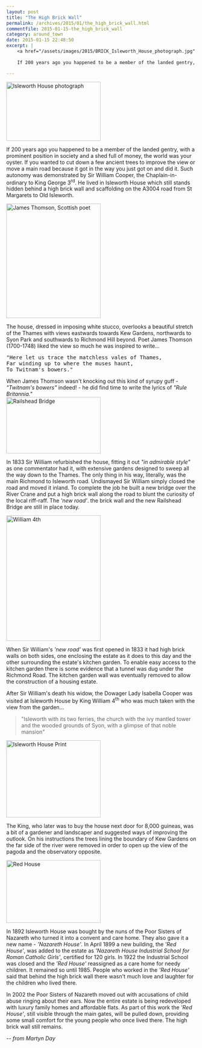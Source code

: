 ```yaml
---
layout: post
title: "The High Brick Wall"
permalink: /archives/2015/01/the_high_brick_wall.html
commentfile: 2015-01-15-the_high_brick_wall
category: around_town
date: 2015-01-15 22:48:50
excerpt: |
    <a href="/assets/images/2015/BRICK_Isleworth_House_photograph.jpg" title="See larger version of - Isleworth House photograph"><img src="/assets/images/2015/BRICK_Isleworth_House_photograph_thumb.jpg" width="150" height="93" alt="Isleworth House photograph" class="photo right" /></a>
    
    If 200 years ago you happened to be a member of the landed gentry, with a prominent position in society and a shed full of money, the world was your oyster. If you wanted to cut down a few ancient trees to improve the view or move a main road because it got in the way you just got on and did it. Such autonomy was demonstrated by Sir William Cooper, the Chaplain-in-ordinary to King George 3<sup>rd</sup>. He lived in Isleworth House which still stands hidden behind a high brick wall and scaffolding on the A3004 road from St Margarets to Old Isleworth.

---
```


<a href="/assets/images/2015/BRICK_Isleworth_House_photograph.jpg" title="See larger version of - Isleworth House photograph"><img src="/assets/images/2015/BRICK_Isleworth_House_photograph_thumb.jpg" width="250" height="156" alt="Isleworth House photograph" class="photo right" /></a>

If 200 years ago you happened to be a member of the landed gentry, with a prominent position in society and a shed full of money, the world was your oyster. If you wanted to cut down a few ancient trees to improve the view or move a main road because it got in the way you just got on and did it. Such autonomy was demonstrated by Sir William Cooper, the Chaplain-in-ordinary to King George 3<sup>rd</sup>. He lived in Isleworth House which still stands hidden behind a high brick wall and scaffolding on the A3004 road from St Margarets to Old Isleworth.

<a href="/assets/images/2015/BRICK_James_Thomson_Scottish_poet.jpg" title="See larger version of - James Thomson Scottish poet"><img src="/assets/images/2015/BRICK_James_Thomson_Scottish_poet_thumb.jpg" width="250" height="303" alt="James Thomson, Scottish poet" class="photo right" /></a>

The house, dressed in imposing white stucco, overlooks a beautiful stretch of the Thames with views eastwards towards Kew Gardens, northwards to Syon Park and southwards to Richmond Hill beyond. Poet James Thomson (1700-1748) liked the view so much he was inspired to write...

<pre markdown="1" class="poem">
"Here let us trace the matchless vales of Thames,
Far winding up to where the muses haunt,
To Twitnam's bowers."
</pre>

<div markdown="1" class="box">
When James Thomson wasn't knocking out this kind of syrupy guff - <em>"Twitnam's bowers"</em> indeed! - he did find time to write the lyrics of <em>"Rule Britannia."</em>

</div>
<a href="/assets/images/2015/BRICK_Railshead-Bridge-2.jpg" title="See larger version of - Railshead Bridge "><img src="/assets/images/2015/BRICK_Railshead-Bridge-2_thumb.jpg" width="250" height="149" alt="Railshead Bridge " class="photo right" /></a>

In 1833 Sir William refurbished the house, fitting it out <em>"in admirable style"</em> as one commentator had it, with extensive gardens designed to sweep all the way down to the Thames. The only thing in his way, literally, was the main Richmond to Isleworth road. Undismayed Sir William simply closed the road and moved it inland. To complete the job he built a new bridge over the River Crane and put a high brick wall along the road to blunt the curiosity of the local riff-raff. The <em>'new road'</em>. the brick wall and the new Railshead Bridge are still in place today.

<div markdown="1" class="box">
<a href="/assets/images/2015/BRICK_William_4th.jpg" title="See larger version of - William 4th"><img src="/assets/images/2015/BRICK_William_4th_thumb.jpg" width="250" height="332" alt="William 4th" class="photo right" /></a>

When Sir William's <em>'new road'</em> was first opened in 1833 it had high brick walls on both sides, one enclosing the estate as it does to this day and the other surrounding the estate's kitchen garden. To enable easy access to the kitchen garden there is some evidence that a tunnel was dug under the Richmond Road. The kitchen garden wall was eventually removed to allow the construction of a housing estate.

</div>
After Sir William's death his widow, the Dowager Lady Isabella Cooper was visited at Isleworth House by King William 4<sup>th</sup> who was much taken with the view from the garden...

> "Isleworth with its two ferries, the church with the ivy mantled tower and the wooded grounds of Syon, with a glimpse of that noble mansion"

<a href="/assets/images/2015/BRICK_Isleworth_House_-_Print.jpg" title="See larger version of - Isleworth House   Print"><img src="/assets/images/2015/BRICK_Isleworth_House_-_Print_thumb.jpg" width="250" height="204" alt="Isleworth House   Print" class="photo right" /></a>

The King, who later was to buy the house next door for 8,000 guineas, was a bit of a gardener and landscaper and suggested ways of improving the outlook. On his instructions the trees lining the boundary of Kew Gardens on the far side of the river were removed in order to open up the view of the pagoda and the observatory opposite.

<a href="/assets/images/2015/BRICK_Red-House.jpg" title="See larger version of - Red House"><img src="/assets/images/2015/BRICK_Red-House_thumb.jpg" width="250" height="166" alt="Red House" class="photo right" /></a>

In 1892 Isleworth House was bought by the nuns of the Poor Sisters of Nazareth who turned it into a convent and care home. They also gave it a new name - <em>'Nazareth House'</em>. In April 1899 a new building, the <em>'Red House'</em>, was added to the estate as <em>'Nazareth House Industrial School for Roman Catholic Girls'</em>, certified for 120 girls. In 1922 the Industrial School was closed and the <em>'Red House'</em> reassigned as a care home for needy children. It remained so until 1985. People who worked in the <em>'Red House'</em> said that behind the high brick wall there wasn't much love and laughter for the children who lived there.

In 2002 the Poor Sisters of Nazareth moved out with accusations of child abuse ringing about their ears. Now the entire estate is being redeveloped with luxury family homes and affordable flats. As part of this work the <em>'Red House'</em>, still visible through the main gates, will be pulled down, providing some small comfort for the young people who once lived there. The high brick wall still remains.

<cite>-- from Martyn Day</cite>
